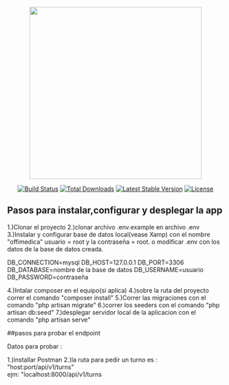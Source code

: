 <p align="center"><a href="https://laravel.com" target="_blank"><img src="https://raw.githubusercontent.com/laravel/art/master/logo-lockup/5%20SVG/2%20CMYK/1%20Full%20Color/laravel-logolockup-cmyk-red.svg" width="400"></a></p>

<p align="center">
<a href="https://travis-ci.org/laravel/framework"><img src="https://travis-ci.org/laravel/framework.svg" alt="Build Status"></a>
<a href="https://packagist.org/packages/laravel/framework"><img src="https://img.shields.io/packagist/dt/laravel/framework" alt="Total Downloads"></a>
<a href="https://packagist.org/packages/laravel/framework"><img src="https://img.shields.io/packagist/v/laravel/framework" alt="Latest Stable Version"></a>
<a href="https://packagist.org/packages/laravel/framework"><img src="https://img.shields.io/packagist/l/laravel/framework" alt="License"></a>
</p>

## Pasos para instalar,configurar y desplegar la app

1.)Clonar el proyecto
2.)clonar archivo .env.example en archivo .env
3.)Instalar y configurar base de datos local(vease Xamp) con el nombre "offimedica"  usuario = root y la contraseña = root. o modificar .env con los datos de la base de datos creada.

DB_CONNECTION=mysql
DB_HOST=127.0.0.1
DB_PORT=3306
DB_DATABASE=nombre de la base de datos
DB_USERNAME=usuario
DB_PASSWORD=contraseña

4.)Intalar composer en el equipo(si aplica)
4.)sobre la ruta del proyecto correr el comando "composer install"
5.)Correr las migraciones con el comando "php artisan migrate"
6.)correr los seeders con el comando "php artisan db:seed"
7.)desplegar servidor local de la aplicacion con el comando "php artisan serve"




##pasos para probar el endpoint

Datos para probar :


1.)installar Postman
2.)la ruta para pedir un turno es : "host:port/api/v1/turns"  
ejm: "localhost:8000/api/v1/turns




